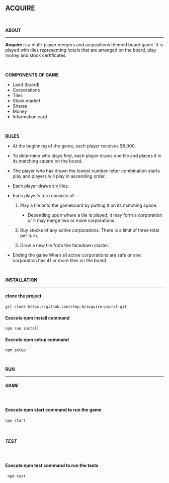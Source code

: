 ## __ACQUIRE__
<br>

__ABOUT__

---

**Acquire** is a multi-player mergers and acquisitions themed board game. It is played with tiles representing hotels that are arranged on the board, play money and stock certificates.

<br>

__COMPONENTS OF GAME__

* Land (board)
* Corporations 
* Tiles
* Stock market
* Shares
* Money
* Information card

<br>

__RULES__

* At the beginning of the game, each player receives $6,000. 
* To determine who plays first, each player draws one tile and places it in its matching square on the board.
* The player who has drawn the lowest number-letter combination starts play and players will play in ascending order. 
* Each player draws six tiles.

* Each player’s turn consists of:

    1. Play a tile onto the gameboard by putting it on its matching space.
        * Depending upon where a tile is played, it may form a corporation or it may merge two or more corporations.

    2. Buy stocks of any active corporations. There is a limit of three total per turn.

    3. Draw a new tile from the facedown cluster.

* Ending the game
    When all active corporations are safe or one corporation has 41 or more tiles on the board.


<br>


__INSTALLATION__

---

  #### __clone the project__

  ```
  git clone https://github.com/step-8/acquire-poirot.git
  ```
  #### __Execute npm install command__

 ```
 npm run install
 ```

 #### __Execute npm setup command__
 ```
 npm setup
 ```
<br>


__RUN__ 

---

##### __GAME__
<br>

  #### __Execute npm start command to run the game__

 ```
 npm start
 ```
<br>

##### __TEST__
<br>

  #### __Execute npm test command to run the tests__

```
 npm test
```